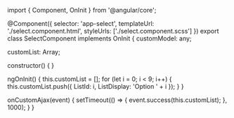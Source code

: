 import { Component, OnInit } from '@angular/core';

@Component({
  selector: 'app-select',
  templateUrl: './select.component.html',
  styleUrls: ['./select.component.scss']
})
export class SelectComponent implements OnInit {
  customModel: any;

  customList: Array<any>;

  constructor() { }

  ngOnInit() {
    this.customList = [];
    for (let i = 0; i < 9; i++) {
      this.customList.push({
        ListId: i,
        ListDisplay: 'Option ' + i
      });
    }
  }

  onCustomAjax(event) {
    setTimeout(() => {
      event.success(this.customList);
    }, 1000);
  }
}
